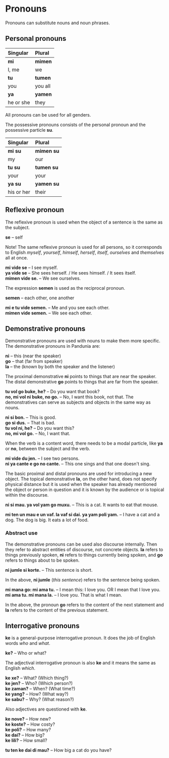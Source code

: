 # Pronouns

Pronouns can substitute nouns and noun phrases.

## Personal pronouns

| Singular    | Plural       |
|:------------|:-------------|
| **mi**      | **mimen**    |
| I, me       | we           |
| **tu**      | **tumen**    |
| you         | you all      |
| **ya**      | **yamen**    |
| he or she   | they         |

All pronouns can be used for all genders.

The possessive pronouns consists of the personal pronoun and the possessive particle
**su**.

| Singular    | Plural       |
|:------------|:-------------|
| **mi su**   | **mimen su** |
| my          | our          |
| **tu su**   | **tumen su** |
| your        | your         |
| **ya su**   | **yamen su** |
| his or her  | their        |


## Reflexive pronoun

The reflexive pronoun is used when the object of a sentence is the same as the subject.

**se**
– self

Note! The same reflexive pronoun is used for all persons,
so it corresponds to English _myself_, _yourself_, _himself_, _herself_, _itself_, _ourselves_ and _themselves_ all at once.

**mi vide se**
– I see myself.  
**ya vide se**
– She sees herself. / He sees himself. / It sees itself.  
**mimen vide se.**
– We see ourselves.

The expression **semen** is used as the reciprocal pronoun.

**semen**
– each other, one another

**mi e tu vide semen.**
– Me and you see each other.  
**mimen vide semen.**
– We see each other.


## Demonstrative pronouns

Demonstrative pronouns are used with nouns to make them more specific.
The demonstrative pronouns in Pandunia are:

**ni**
– this (near the speaker)  
**go**
– that (far from speaker)  
**la**
– the (known by both the speaker and the listener)

The proximal demonstrative
**ni**
points to things that are near the speaker.
The distal demonstrative
**go**
points to things that are far from the speaker.

**tu vol go buke, he?**
– Do you want that book?  
**no, mi vol ni buke, no go.**
– No, I want this book, not that.
The demonstratives can serve as subjects and objects in the same way as nouns.

**ni si bon.**
– This is good.  
**go si dus.**
– That is bad.  
**tu vol ni, he?**
– Do you want this?  
**no, mi vol go.**
– No, I want that.

When the verb is a content word,
there needs to be a modal particle,
like **ya** or **no**,
between the subject and the verb.

**mi vide du jen.**
– I see two persons.  
**ni ya cante e go no cante.**
– This one sings and that one doesn't sing.

The basic proximal and distal pronouns are used for introducing a new object.
The topical demonstrative **la**, on the other hand,
does not specify physical distance
but it is used when the speaker has already mentioned the object or person in question
and it is known by the audience or is topical within the discourse.

**ni si mau. ya vol yam go muxu.**
– This is a cat. It wants to eat that mouse.

**mi ten un mau e un vaf. la vaf si dai. ya yam poli yam.**
– I have a cat and a dog. The dog is big. It eats a lot of food.


### Abstract use

The demonstrative pronouns can be used also discourse internally.
Then they refer to abstract entities of discourse, not concrete objects.
**la** refers to things previously spoken,
**ni** refers to things currently being spoken,
and **go** refers to things about to be spoken.

**ni jumle si korte.**
– This sentence is short.

In the above, **ni jumle** (_this sentence_) refers to the sentence being spoken.

**mi mana go: mi ama tu.**
– I mean this: I love you. OR I mean that I love you.  
**mi ama tu. mi mana la.**
– I love you. That is what I mean.

In the above, the pronoun **go** refers to the content of the next statement
and **la** refers to the content of the previous statement.


## Interrogative pronouns

**ke** is a general-purpose interrogative pronoun.
It does the job of English words _who_ and _what_.

**ke?**
– Who or what?  

The adjectival interrogative pronoun is also **ke**
and it means the same as English _which_.

**ke xe?**
– What? (Which thing?)  
**ke jen?**
– Who? (Which person?)  
**ke zaman?**
– When? (What time?)  
**ke yang?** 
– How? (What way?)  
**ke sabu?**
– Why? (What reason?)

Also adjectives are questioned with **ke**.

**ke nove?**
– How new?  
**ke koste?**
– How costy?  
**ke poli?**
– How many?  
**ke dai?**
– How big?  
**ke lili?**
– How small?

**tu ten ke dai di mau?**
– How big a cat do you have?


